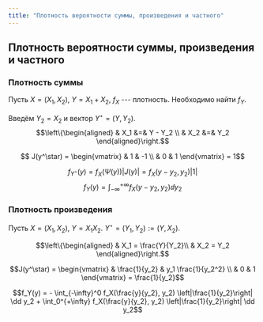```yaml
---
title: "Плотность вероятности суммы, произведения и частного"
---
```

## Плотность вероятности суммы, произведения и частного ##

### Плотность суммы ###
Пусть $X = (X_1, X_2)$, $Y = X_1 + X_2$, $f_X$ --- плотность.
Необходимо найти $f_Y$.

Введём $Y_2 = X_2$ и вектор $Y^\star = (Y, Y_2)$.
$$\left\{\begin{aligned}
& X_1 &=& Y - Y_2 \\
& X_2 &=& Y_2
\end{aligned}\right.$$

$$ J(y^\star) =
\begin{vmatrix}
& 1 & -1 \\
& 0 & 1
\end{vmatrix} = 1$$

$$f_{Y^\star}(y) = f_X(\Psi(y)) |J(y)| = f_X (y - y_2, y_2) |1|$$
$$f_Y(y) = \int_{-\infty}^{+\infty} f_X(y - y_2, y_2) \dd y_2$$

### Плотность произведения ###
Пусть $X=(X_1,X_2)$, $Y = X_1 X_2$.
$Y^\star = (Y_1, Y_2) := (Y, X_2)$.

$$\left\{\begin{aligned}
& X_1 = \frac{Y}{Y_2}\\
& X_2 = Y_2
\end{aligned}\right.$$

$$J(y^\star) =
\begin{vmatrix}
& \frac{1}{y_2} & y_1 \frac{1}{y_2^2} \\
& 0             & 1
\end{vmatrix} = \frac{1}{y_2}$$

$$f_Y(y) = - \int_{-\infty}^0 f_X(\frac{y}{y_2}, y_2) \left|\frac{1}{y_2}\right| \dd y_2
           + \int_0^{+\infty} f_X(\frac{y}{y_2}, y_2) \left|\frac{1}{y_2}\right| \dd y_2$$
